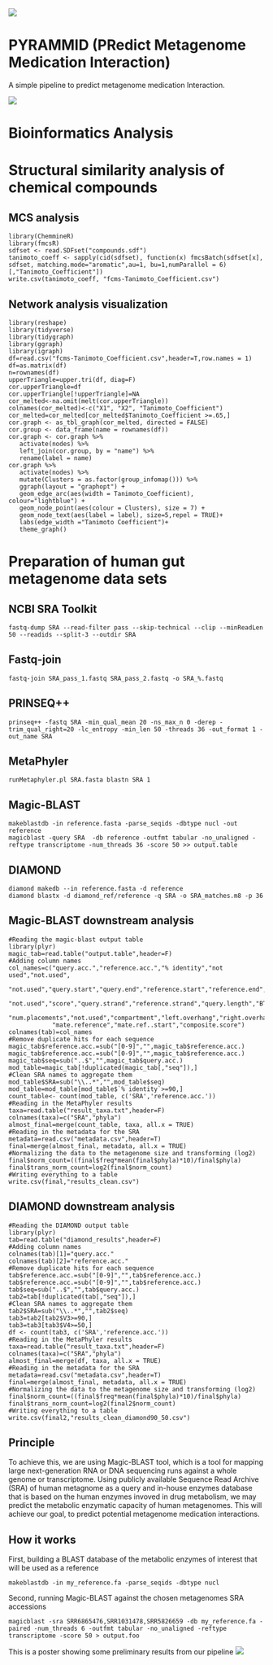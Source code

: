 <img src="./Logo.png">

# PYRAMMID (PRedict Metagenome Medication Interaction)

A simple pipeline to predict metagenome medication Interaction.

<img src="./workflow.png">

# Bioinformatics Analysis
# Structural similarity analysis of chemical compounds
## MCS analysis
```
library(ChemmineR)
library(fmcsR)
sdfset <- read.SDFset("compounds.sdf")
tanimoto_coeff <- sapply(cid(sdfset), function(x) fmcsBatch(sdfset[x], sdfset, matching.mode="aromatic",au=1, bu=1,numParallel = 6)[,"Tanimoto_Coefficient"])
write.csv(tanimoto_coeff, "fcms-Tanimoto_Coefficient.csv")
```
## Network analysis visualization
```
library(reshape)
library(tidyverse)
library(tidygraph)
library(ggraph)
library(igraph)
df=read.csv("fcms-Tanimoto_Coefficient.csv",header=T,row.names = 1)
df=as.matrix(df)
n=rownames(df)
upperTriangle=upper.tri(df, diag=F)
cor.upperTriangle=df
cor.upperTriangle[!upperTriangle]=NA
cor_melted<-na.omit(melt(cor.upperTriangle))
colnames(cor_melted)<-c("X1", "X2", "Tanimoto_Coefficient")
cor_melted=cor_melted[cor_melted$Tanimoto_Coefficient >=.65,]
cor.graph <- as_tbl_graph(cor_melted, directed = FALSE)
cor.group <- data_frame(name = rownames(df))
cor.graph <- cor.graph %>%
   activate(nodes) %>%
   left_join(cor.group, by = "name") %>%
   rename(label = name)
cor.graph %>%
   activate(nodes) %>%
   mutate(Clusters = as.factor(group_infomap())) %>% 
   ggraph(layout = "graphopt") + 
   geom_edge_arc(aes(width = Tanimoto_Coefficient), colour="lightblue") +
   geom_node_point(aes(colour = Clusters), size = 7) +
   geom_node_text(aes(label = label), size=5,repel = TRUE)+
   labs(edge_width ="Tanimoto Coefficient")+
   theme_graph()
```

# Preparation of human gut metagenome data sets
## NCBI SRA Toolkit
```
fastq-dump SRA --read-filter pass --skip-technical --clip --minReadLen 50 --readids --split-3 --outdir SRA
```
## Fastq-join
```
fastq-join SRA_pass_1.fastq SRA_pass_2.fastq -o SRA_%.fastq
```
## PRINSEQ++
```
prinseq++ -fastq SRA -min_qual_mean 20 -ns_max_n 0 -derep -trim_qual_right=20 -lc_entropy -min_len 50 -threads 36 -out_format 1 -out_name SRA
```
## MetaPhyler
```
runMetaphyler.pl SRA.fasta blastn SRA 1
```
## Magic-BLAST
```
makeblastdb -in reference.fasta -parse_seqids -dbtype nucl -out reference
magicblast -query SRA  -db reference -outfmt tabular -no_unaligned -reftype transcriptome -num_threads 36 -score 50 >> output.table
```
## DIAMOND
```
diamond makedb --in reference.fasta -d reference
diamond blastx -d diamond_ref/reference -q SRA -o SRA_matches.m8 -p 36
```

## Magic-BLAST downstream analysis
```
#Reading the magic-blast output table
library(plyr)
magic_tab=read.table("output.table",header=F)
#Adding column names
col_names=c("query.acc.","reference.acc.","% identity","not used","not.used",
        "not.used","query.start","query.end","reference.start","reference.end","not.used",
            "not.used","score","query.strand","reference.strand","query.length","BTOP",
            "num.placements","not.used","compartment","left.overhang","right.overhang",
            "mate.reference","mate.ref..start","composite.score")
colnames(tab)=col_names
#Remove duplicate hits for each sequence
magic_tab$reference.acc.=sub("[0-9]","",magic_tab$reference.acc.)
magic_tab$reference.acc.=sub("[0-9]","",magic_tab$reference.acc.)
magic_tab$seq=sub("..$","",magic_tab$query.acc.)
mod_table=magic_tab[!duplicated(magic_tab[,"seq"]),]
#Clean SRA names to aggregate them
mod_table$SRA=sub("\\..*","",mod_table$seq)
mod_table=mod_table[mod_table$`% identity`>=90,]
count_table<- count(mod_table, c('SRA','reference.acc.'))
#Reading in the MetaPhyler results
taxa=read.table("result_taxa.txt",header=F)
colnames(taxa)=c("SRA","phyla")
almost_final=merge(count_table, taxa, all.x = TRUE)
#Reading in the metadata for the SRA
metadata=read.csv("metadata.csv",header=T)
final=merge(almost_final, metadata, all.x = TRUE)
#Normalizing the data to the metagenome size and transforming (log2)
final$norm_count=((final$freq*mean(final$phyla)*10)/final$phyla)
final$trans_norm_count=log2(final$norm_count)
#Writing everything to a table
write.csv(final,"results_clean.csv")
```
## DIAMOND downstream analysis
```
#Reading the DIAMOND output table
library(plyr)
tab=read.table("diamond_results",header=F)
#Adding column names
colnames(tab)[1]="query.acc."
colnames(tab)[2]="reference.acc."
#Remove duplicate hits for each sequence
tab$reference.acc.=sub("[0-9]","",tab$reference.acc.)
tab$reference.acc.=sub("[0-9]","",tab$reference.acc.)
tab$seq=sub("..$","",tab$query.acc.)
tab2=tab[!duplicated(tab[,"seq"]),]
#Clean SRA names to aggregate them
tab2$SRA=sub("\\..*","",tab2$seq)
tab3=tab2[tab2$V3>=90,]
tab3=tab3[tab3$V4>=50,]
df <- count(tab3, c('SRA','reference.acc.'))
#Reading in the MetaPhyler results
taxa=read.table("result_taxa.txt",header=F)
colnames(taxa)=c("SRA","phyla")
almost_final=merge(df, taxa, all.x = TRUE)
#Reading in the metadata for the SRA
metadata=read.csv("metadata.csv",header=T)
final=merge(almost_final, metadata, all.x = TRUE)
#Normalizing the data to the metagenome size and transforming (log2)
final$norm_count=((final$freq*mean(final$phyla)*10)/final$phyla)
final$trans_norm_count=log2(final2$norm_count)
#Writing everything to a table
write.csv(final2,"results_clean_diamond90_50.csv")
```

## Principle

To achieve this, we are using Magic-BLAST tool, which is a tool for mapping large next-generation RNA or DNA sequencing runs against a whole genome or transcriptome. Using publicly available Sequence Read Archive (SRA) of human metagnome as a query and in-house enzymes database that is based on the human enzymes invoved in drug metabolism, we may predict the metabolic enzymatic capacity of human metagenomes. This will achieve our goal, to predict potential metagenome medication interactions.


## How it works

First, building a BLAST database of the metabolic enzymes of interest that will be used as a reference
```
makeblastdb -in my_reference.fa -parse_seqids -dbtype nucl
```
Second, running Magic-BLAST against the chosen metagenomes SRA accessions
```
magicblast -sra SRR6865476,SRR1031478,SRR5826659 -db my_reference.fa -paired -num_threads 6 -outfmt tabular -no_unaligned -reftype transcriptome -score 50 > output.foo
```

This is a poster showing some preliminary results from our pipeline
<img src="./pyrammid_final.png">
